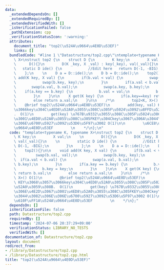 ```yaml
---
data:
  _extendedDependsOn: []
  _extendedRequiredBy: []
  _extendedVerifiedWith: []
  _isVerificationFailed: false
  _pathExtension: cpp
  _verificationStatusIcon: ':warning:'
  attributes:
    document_title: "top2(\u524A\u9664\u4E0D\u53EF)"
    links: []
  bundledCode: "#line 1 \"Datastructure/top2.cpp\"\ntemplate<typename K, typename\
    \ X>\nstruct top2 {\n    struct D {\n        K key;\n        X val;\n    \n  \
    \      D(){}\n        D(K _key, X _val) : key(_key), val(_val){}\n    \n     \
    \   static D ide() {\n            //Edit here   return D(-1, -BIG);\n        }\n\
    \    };\n    \n    D a = D::ide();\n    D b = D::ide();\n    top2(){}\n\n    void\
    \ add(K key, X val) {\n        if(b.val < val) {\n            swap(b.val, val);\n\
    \            swap(b.key, key);\n        }\n        if(a.val < b.val) {\n     \
    \       swap(a.val, b.val);\n            swap(a.key, b.key);\n        }\n    \
    \    if(a.key == b.key) {\n            b.val = val;\n            b.key = key;\n\
    \        }\n    }\n\n    X get(K key) {\n        if(a.key==key) return b.val;\n\
    \        else return a.val;\n    }\n\n    /*\n        top2<K, X>() O(1)\n    \
    \    @brief top2(\u524A\u9664\u4E0D\u53EF)\n        add(key, val) KEY\u3068\u3057\
    \u3066key\u304C\u4ED8\u52A0\u3055\u308C\u305F\u5024\u3092\u8FFD\u52A0\u3059\u308B\
    .  O(1)\n        get(key) \u767B\u9332\u3055\u308C\u305F\u5024\u306E\u4E2D\u3067\
    \u3001\u4ED8\u52A0\u3055\u308C\u305FKEY\u304Ckey\u3067\u306A\u3044\u3082\u306E\
    \u306E\u6700\u5927\u3092\u53D6\u5F97\u3002 O(1)\n\n        \u6CE8\u610F\uFF1A\u524A\
    \u9664\u4E0D\u53EF        \n    */\n};\n"
  code: "template<typename K, typename X>\nstruct top2 {\n    struct D {\n       \
    \ K key;\n        X val;\n    \n        D(){}\n        D(K _key, X _val) : key(_key),\
    \ val(_val){}\n    \n        static D ide() {\n            //Edit here   return\
    \ D(-1, -BIG);\n        }\n    };\n    \n    D a = D::ide();\n    D b = D::ide();\n\
    \    top2(){}\n\n    void add(K key, X val) {\n        if(b.val < val) {\n   \
    \         swap(b.val, val);\n            swap(b.key, key);\n        }\n      \
    \  if(a.val < b.val) {\n            swap(a.val, b.val);\n            swap(a.key,\
    \ b.key);\n        }\n        if(a.key == b.key) {\n            b.val = val;\n\
    \            b.key = key;\n        }\n    }\n\n    X get(K key) {\n        if(a.key==key)\
    \ return b.val;\n        else return a.val;\n    }\n\n    /*\n        top2<K,\
    \ X>() O(1)\n        @brief top2(\u524A\u9664\u4E0D\u53EF)\n        add(key, val)\
    \ KEY\u3068\u3057\u3066key\u304C\u4ED8\u52A0\u3055\u308C\u305F\u5024\u3092\u8FFD\
    \u52A0\u3059\u308B.  O(1)\n        get(key) \u767B\u9332\u3055\u308C\u305F\u5024\
    \u306E\u4E2D\u3067\u3001\u4ED8\u52A0\u3055\u308C\u305FKEY\u304Ckey\u3067\u306A\
    \u3044\u3082\u306E\u306E\u6700\u5927\u3092\u53D6\u5F97\u3002 O(1)\n\n        \u6CE8\
    \u610F\uFF1A\u524A\u9664\u4E0D\u53EF        \n    */\n};"
  dependsOn: []
  isVerificationFile: false
  path: Datastructure/top2.cpp
  requiredBy: []
  timestamp: '2024-07-06 20:37:29+09:00'
  verificationStatus: LIBRARY_NO_TESTS
  verifiedWith: []
documentation_of: Datastructure/top2.cpp
layout: document
redirect_from:
- /library/Datastructure/top2.cpp
- /library/Datastructure/top2.cpp.html
title: "top2(\u524A\u9664\u4E0D\u53EF)"
---
```

